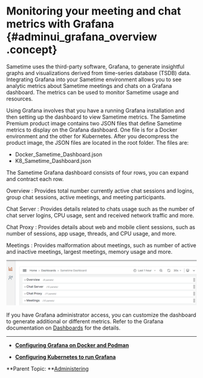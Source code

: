 # Monitoring your meeting and chat metrics with Grafana {#adminui_grafana_overview .concept}

Sametime uses the third-party software, Grafana, to generate insightful graphs and visualizations derived from time-series database \(TSDB\) data. Integrating Grafana into your Sametime environment allows you to see analytic metrics about Sametime meetings and chats on a Grafana dashboard. The metrics can be used to monitor Sametime usage and resources.

Using Grafana involves that you have a running Grafana installation and then setting up the dashboard to view Sametime metrics. The Sametime Premium product image contains two JSON files that define Sametime metrics to display on the Grafana dashboard. One file is for a Docker environment and the other for Kubernetes. After you decompress the product image, the JSON files are located in the root folder. The files are:

-   Docker\_Sametime\_Dashboard.json
-   K8\_Sametime\_Dashboard.json

The Sametime Grafana dashboard consists of four rows, you can expand and contract each row.

Overview
:   Provides total number currently active chat sessions and logins, group chat sessions, active meetings, and meeting participants.

Chat Server
:   Provides details related to chats usage such as the number of chat server logins, CPU usage, sent and received network traffic and more.

Chat Proxy
:   Provides details about web and mobile client sessions, such as number of sessions, app usage, threads, and CPU usage, and more.

Meetings
:   Provides malformation about meetings, such as number of active and inactive meetings, largest meetings, memory usage and more.

![Screen capture of collapsed Sametime Grafana dashboard showing the four row.](Images/adminui_grafana_dashboard.png)

If you have Grafana administrator access, you can customize the dashboard to generate additional or different metrics. Refer to the Grafana documentation on [Dashboards](https://grafana.com/docs/grafana/latest/dashboards/) for the details.

----

-   **[Configuring Grafana on Docker and Podman](adminui_grafana_config_docker.md)**  

-   **[Configuring Kubernetes to run Grafana](adminui_grafana_config_kubernetes.md)**  

 **Parent Topic:  **[Administering](administering.md)

